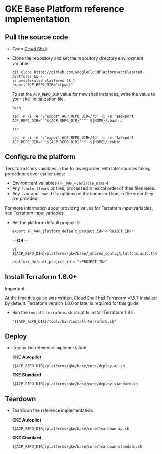 # GKE Base Platform reference implementation

## Pull the source code

- Open [Cloud Shell](https://cloud.google.com/shell).

- Clone the repository and set the repository directory environment variable.

  ```
  git clone https://github.com/GoogleCloudPlatform/accelerated-platforms && \
  cd accelerated-platforms && \
  export ACP_REPO_DIR="$(pwd)"
  ```

  To set the `ACP_REPO_DIR` value for new shell instances, write the value to
  your shell initialization file.

  `bash`

  ```
  sed -n -i -e '/^export ACP_REPO_DIR=/!p' -i -e '$aexport ACP_REPO_DIR="'"${ACP_REPO_DIR}"'"' ${HOME}/.bashrc
  ```

  `zsh`

  ```
  sed -n -i -e '/^export ACP_REPO_DIR=/!p' -i -e '$aexport ACP_REPO_DIR="'"${ACP_REPO_DIR}"'"' ${HOME}/.zshrc
  ```

## Configure the platform

Terraform loads variables in the following order, with later sources taking
precedence over earlier ones:

- Environment variables (`TF_VAR_<variable_name>`)
- Any `*.auto.tfvars` or files, processed in lexical order of their filenames.
- Any `-var` and `-var-file` options on the command line, in the order they are
  provided.

For more information about providing values for Terraform input variables, see
[Terraform input variables](https://developer.hashicorp.com/terraform/language/values/variables).

- Set the platform default project ID

  ```shell
  export TF_VAR_platform_default_project_id="<PROJECT_ID>"
  ```

  **-- OR --**

  ```shell
  vi ${ACP_REPO_DIR}/platforms/gke/base/_shared_config/platform.auto.tfvars
  ```

  ```hcl
  platform_default_project_id = "<PROJECT_ID>"
  ```

## Install Terraform 1.8.0+

> [!IMPORTANT]  
> At the time this guide was written, Cloud Shell had Terraform v1.5.7 installed
> by default. Terraform version 1.8.0 or later is required for this guide.

- Run the `install-terraform.sh` script to install Terraform 1.8.0.

  ```shell
  "${ACP_REPO_DIR}/tools/bin/install-terraform.sh"
  ```

## Deploy

- Deploy the reference implementation.

  **GKE Autopilot**

  ```shell
  ${ACP_REPO_DIR}/platforms/gke/base/core/deploy-ap.sh
  ```

  **GKE Standard**

  ```shell
  ${ACP_REPO_DIR}/platforms/gke/base/core/deploy-standard.sh
  ```

## Teardown

- Teardown the reference implementation.

  **GKE Autopilot**

  ```shell
  ${ACP_REPO_DIR}/platforms/gke/base/core/teardown-ap.sh
  ```

  **GKE Standard**

  ```shell
  ${ACP_REPO_DIR}/platforms/gke/base/core/teardown-standard.sh
  ```
